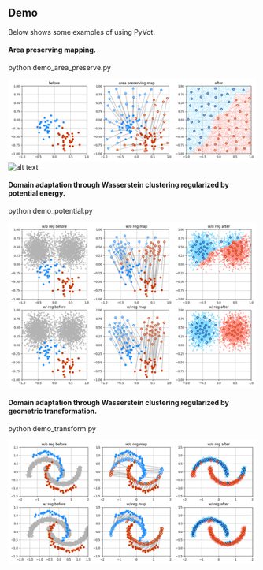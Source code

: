 ## Demo

Below shows some examples of using PyVot. 

#### Area preserving mapping. 

python demo_area_preserve.py

![alt text](pics/ot_area_preserve.png?raw=true)
![alt text](pics/area_preserve.gif?raw=true)

#### Domain adaptation through Wasserstein clustering regularized by potential energy.

python demo_potential.py

![alt text](pics/rwm_potential.png?raw=true)

#### Domain adaptation through Wasserstein clustering regularized by geometric transformation.

python demo_transform.py

![alt text](pics/rwm_transform.png?raw=true)
